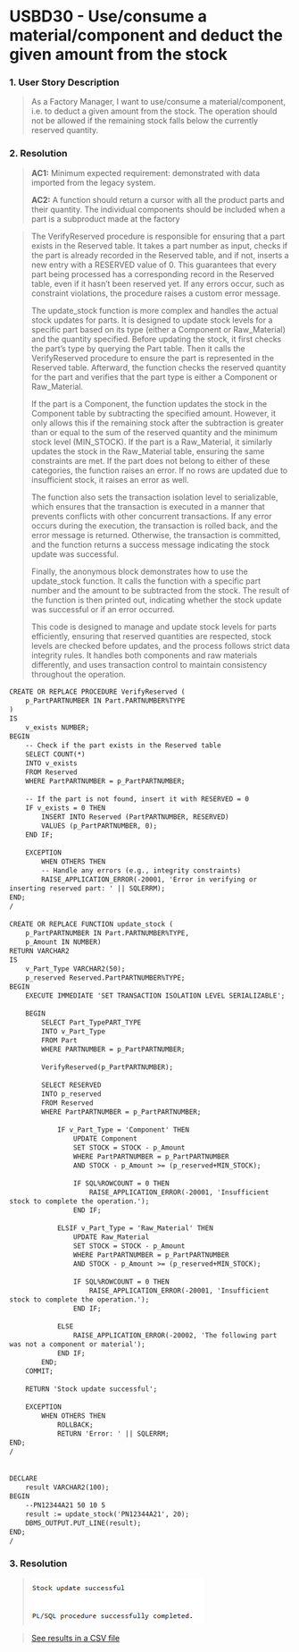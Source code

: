 # USBD30 - Use/consume a material/component and deduct the given amount from the stock

### 1. User Story Description

>  As a Factory Manager, I want to use/consume a material/component, i.e. to deduct a given amount from the stock. The operation should not be allowed if the remaining stock falls below the currently reserved quantity.

### 2. Resolution
>**AC1:** Minimum expected requirement: demonstrated with data imported from the
legacy system.
> 
>**AC2:** A function should return a cursor with all the product
parts and their quantity. The individual components should be included when a
part is a subproduct made at the factory

>The VerifyReserved procedure is responsible for ensuring that a part exists in the Reserved table. It takes a part number as input, checks if the part is already recorded in the Reserved table, and if not, inserts a new entry with a RESERVED value of 0. This guarantees that every part being processed has a corresponding record in the Reserved table, even if it hasn’t been reserved yet. If any errors occur, such as constraint violations, the procedure raises a custom error message.
>
>The update_stock function is more complex and handles the actual stock updates for parts. It is designed to update stock levels for a specific part based on its type (either a Component or Raw_Material) and the quantity specified. Before updating the stock, it first checks the part’s type by querying the Part table. Then it calls the VerifyReserved procedure to ensure the part is represented in the Reserved table. Afterward, the function checks the reserved quantity for the part and verifies that the part type is either a Component or Raw_Material.
>
>If the part is a Component, the function updates the stock in the Component table by subtracting the specified amount. However, it only allows this if the remaining stock after the subtraction is greater than or equal to the sum of the reserved quantity and the minimum stock level (MIN_STOCK). If the part is a Raw_Material, it similarly updates the stock in the Raw_Material table, ensuring the same constraints are met. If the part does not belong to either of these categories, the function raises an error. If no rows are updated due to insufficient stock, it raises an error as well.
>
>The function also sets the transaction isolation level to serializable, which ensures that the transaction is executed in a manner that prevents conflicts with other concurrent transactions. If any error occurs during the execution, the transaction is rolled back, and the error message is returned. Otherwise, the transaction is committed, and the function returns a success message indicating the stock update was successful.
>
>Finally, the anonymous block demonstrates how to use the update_stock function. It calls the function with a specific part number and the amount to be subtracted from the stock. The result of the function is then printed out, indicating whether the stock update was successful or if an error occurred.
>
>This code is designed to manage and update stock levels for parts efficiently, ensuring that reserved quantities are respected, stock levels are checked before updates, and the process follows strict data integrity rules. It handles both components and raw materials differently, and uses transaction control to maintain consistency throughout the operation.

    CREATE OR REPLACE PROCEDURE VerifyReserved (
        p_PartPARTNUMBER IN Part.PARTNUMBER%TYPE
    )
    IS
        v_exists NUMBER;
    BEGIN
        -- Check if the part exists in the Reserved table
        SELECT COUNT(*)
        INTO v_exists
        FROM Reserved
        WHERE PartPARTNUMBER = p_PartPARTNUMBER;
    
        -- If the part is not found, insert it with RESERVED = 0
        IF v_exists = 0 THEN
            INSERT INTO Reserved (PartPARTNUMBER, RESERVED)
            VALUES (p_PartPARTNUMBER, 0);
        END IF;
    
        EXCEPTION
            WHEN OTHERS THEN
            -- Handle any errors (e.g., integrity constraints)
            RAISE_APPLICATION_ERROR(-20001, 'Error in verifying or inserting reserved part: ' || SQLERRM);
    END;
    /
    
    CREATE OR REPLACE FUNCTION update_stock (
        p_PartPARTNUMBER IN Part.PARTNUMBER%TYPE,
        p_Amount IN NUMBER)
    RETURN VARCHAR2
    IS
        v_Part_Type VARCHAR2(50);
        p_reserved Reserved.PartPARTNUMBER%TYPE;
    BEGIN
        EXECUTE IMMEDIATE 'SET TRANSACTION ISOLATION LEVEL SERIALIZABLE';
        
        BEGIN
            SELECT Part_TypePART_TYPE
            INTO v_Part_Type
            FROM Part
            WHERE PARTNUMBER = p_PartPARTNUMBER;
    
            VerifyReserved(p_PartPARTNUMBER);
    
            SELECT RESERVED
            INTO p_reserved
            FROM Reserved
            WHERE PartPARTNUMBER = p_PartPARTNUMBER;
    
                IF v_Part_Type = 'Component' THEN
                    UPDATE Component
                    SET STOCK = STOCK - p_Amount
                    WHERE PartPARTNUMBER = p_PartPARTNUMBER
                    AND STOCK - p_Amount >= (p_reserved+MIN_STOCK);
    
                    IF SQL%ROWCOUNT = 0 THEN
                        RAISE_APPLICATION_ERROR(-20001, 'Insufficient stock to complete the operation.');
                    END IF;
    
                ELSIF v_Part_Type = 'Raw_Material' THEN
                    UPDATE Raw_Material
                    SET STOCK = STOCK - p_Amount
                    WHERE PartPARTNUMBER = p_PartPARTNUMBER
                    AND STOCK - p_Amount >= (p_reserved+MIN_STOCK);
    
                    IF SQL%ROWCOUNT = 0 THEN
                        RAISE_APPLICATION_ERROR(-20001, 'Insufficient stock to complete the operation.');
                    END IF;
    
                ELSE
                    RAISE_APPLICATION_ERROR(-20002, 'The following part was not a component or material');
                END IF;
            END;
        COMMIT;
    
        RETURN 'Stock update successful';
    
        EXCEPTION
            WHEN OTHERS THEN
                ROLLBACK;
                RETURN 'Error: ' || SQLERRM;
    END;
    /
    
    
    DECLARE
        result VARCHAR2(100);
    BEGIN
        --PN12344A21 50 10 5
        result := update_stock('PN12344A21', 20);
        DBMS_OUTPUT.PUT_LINE(result);
    END;
    /



### 3. Resolution

>![Results](../usbd30/img/USBD30.png)

>[See results in a CSV file](csv_result/USBD30.csv)


